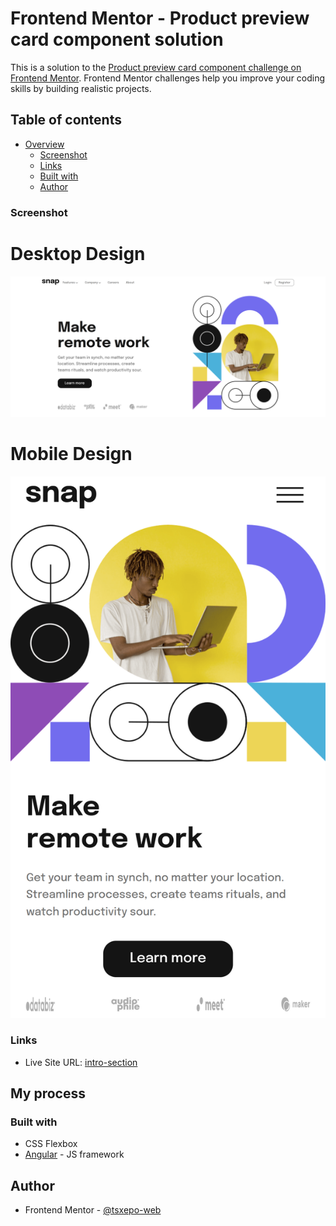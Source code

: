 # Frontend Mentor - Product preview card component solution

This is a solution to the [Product preview card component challenge on Frontend Mentor](https://www.frontendmentor.io/challenges/product-preview-card-component-GO7UmttRfa). Frontend Mentor challenges help you improve your coding skills by building realistic projects.

## Table of contents

- [Overview](#overview)
  - [Screenshot](#screenshot)
  - [Links](#links)
  - [Built with](#built-with)
  - [Author](#author)

### Screenshot

# Desktop Design

![](/src/assets/desktop.png)

# Mobile Design

![](/src/assets/mobile.png)

### Links

- Live Site URL: [intro-section]()

## My process

### Built with

- CSS Flexbox
- [Angular](https://angular.io) - JS framework

## Author

- Frontend Mentor - [@tsxepo-web](https://www.frontendmentor.io/profile/tsxepo-web)
